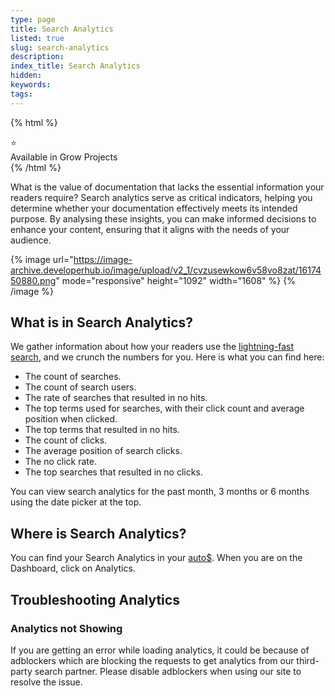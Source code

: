 ```yaml
---
type: page
title: Search Analytics
listed: true
slug: search-analytics
description: 
index_title: Search Analytics
hidden: 
keywords: 
tags: 
---
```


{% html %}
<div class="grow-border text-left">
<div class="grow-star">⭐</div>
    Available in Grow Projects
</div>
{% /html %}

What is the value of documentation that lacks the essential information your readers require? Search analytics serve as critical indicators, helping you determine whether your documentation effectively meets its intended purpose. By analysing these insights, you can make informed decisions to enhance your content, ensuring that it aligns with the needs of your audience.

{% image url="https://image-archive.developerhub.io/image/upload/v2_1/cvzusewkow6v58vo8zat/1617450880.png" mode="responsive" height="1092" width="1608" %}
{% /image %}

## What is in Search Analytics?

We gather information about how your readers use the [lightning-fast search](/support-center/using-search), and we crunch the numbers for you. Here is what you can find here:

- The count of searches.
- The count of search users.
- The rate of searches that resulted in no hits.
- The top terms used for searches, with their click count and average position when clicked.
- The top terms that resulted in no hits.
- The count of clicks.
- The average position of search clicks.
- The no click rate.
- The top searches that resulted in no clicks.

You can view search analytics for the past month, 3 months or 6 months using the date picker at the top.

## Where is Search Analytics?

You can find your Search Analytics in your [auto$](/support-center/dashboard). When you are on the Dashboard, click on Analytics.

## Troubleshooting Analytics

### Analytics not Showing

If you are getting an error while loading analytics, it could be because of adblockers which are blocking the requests to get analytics from our third-party search partner. Please disable adblockers when using our site to resolve the issue.
